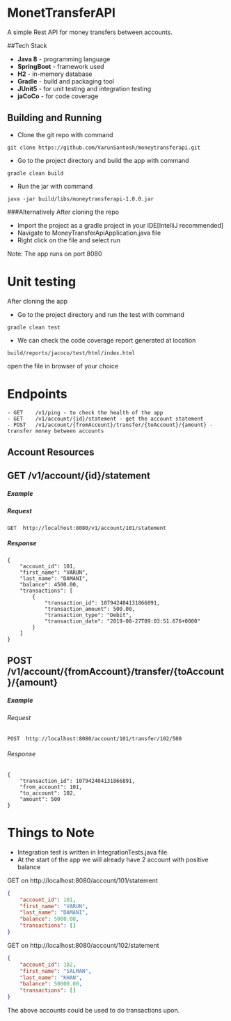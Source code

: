 
# MonetTransferAPI
A simple Rest API for money transfers between accounts.

##Tech Stack

* **Java 8** - programming language
* **SpringBoot** - framework used
* **H2** - in-memory database
* **Gradle** - build and packaging tool
* **JUnit5** - for unit testing and integration testing
* **jaCoCo** - for code coverage

## Building and Running

* Clone the git repo with command
```
git clone https://github.com/VarunSantosh/moneytransferapi.git
```
* Go to the project directory and build the app with command
```
gradle clean build
```
* Run the jar with command
```
java -jar build/libs/moneytransferapi-1.0.0.jar
```
###Alternatively
After cloning the repo
* Import the project as a gradle project in your IDE[IntelliJ recommended]
* Navigate to MoneyTransferApiApplication.java file
* Right click on the file and select run

Note: The app runs on port 8080

# Unit testing

After cloning the app

* Go to the project directory and run the test with command 

```
gradle clean test
```
 * We can check the code coverage report generated at location
 
 ```
build/reports/jacoco/test/html/index.html
```
open the file in browser of your choice

# Endpoints

```
- GET    /v1/ping - to check the health of the app
- GET    /v1/account/{id}/statement - get the account statement
- POST   /v1/account/{fromAccount}/transfer/{toAccount}/{amount} - transfer money between accounts
```

## Account Resources

## GET /v1/account/{id}/statement

##### Example

##### Request

```
GET  http://localhost:8080/v1/account/101/statement
```

##### Response
```
{
    "account_id": 101,
    "first_name": "VARUN",
    "last_name": "DAMANI",
    "balance": 4500.00,
    "transactions": [
        {
            "transaction_id": 107942404131866891,
            "transaction_amount": 500.00,
            "transaction_type": "Debit",
            "transaction_date": "2019-08-27T09:03:51.676+0000"
        }
    ]
}
```

## POST    /v1/account/{fromAccount}/transfer/{toAccount}/{amount}

##### Example

###### Request

```
POST  http://localhost:8080/account/101/transfer/102/500
```

###### Response

```
{
    "transaction_id": 107942404131866891,
    "from_account": 101,
    "to_account": 102,
    "amount": 500
}
```

# Things to Note
* Integration test is written in IntegrationTests.java file.
* At the start of the app we will already have 2 account with positive balance

GET on http://localhost:8080/account/101/statement

```json
{
    "account_id": 101,
    "first_name": "VARUN",
    "last_name": "DAMANI",
    "balance": 5000.00,
    "transactions": []
}
```
GET on http://localhost:8080/account/102/statement
```json
{
    "account_id": 102,
    "first_name": "SALMAN",
    "last_name": "KHAN",
    "balance": 50000.00,
    "transactions": []
}
```
  The above accounts could be used to do transactions upon.



